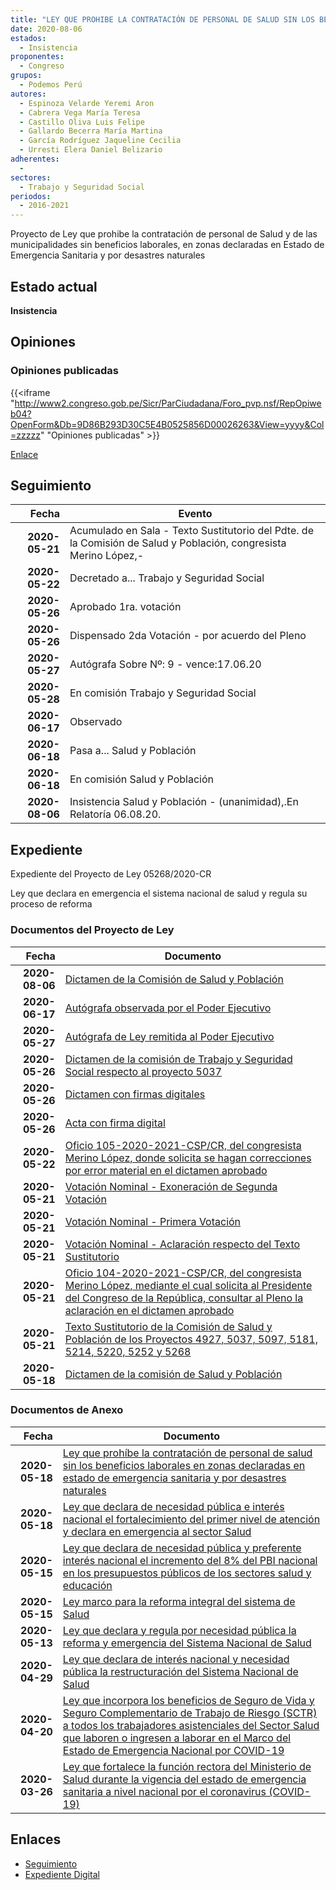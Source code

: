 ```yaml
---
title: "LEY QUE PROHIBE LA CONTRATACIÓN DE PERSONAL DE SALUD SIN LOS BENEFICIOS LABORALES EN ZONAS DECLARADAS EN ESTADO DE EMERGENCIA SANITARIA Y POR DESASTRES NATURALES"
date: 2020-08-06
estados: 
  - Insistencia
proponentes: 
  - Congreso
grupos: 
  - Podemos Perú
autores: 
  - Espinoza Velarde Yeremi Aron
  - Cabrera Vega María Teresa
  - Castillo Oliva Luis Felipe
  - Gallardo Becerra María Martina
  - García Rodríguez Jaqueline Cecilia
  - Urresti Elera Daniel Belizario
adherentes: 
  - 
sectores: 
  - Trabajo y Seguridad Social
periodos: 
  - 2016-2021
---
```


Proyecto de Ley que prohibe la contratación de personal de Salud y de las municipalidades sin beneficios laborales, en zonas declaradas en Estado de Emergencia Sanitaria y por desastres naturales


## Estado actual

**Insistencia**

## Opiniones

### Opiniones publicadas

{{<iframe "http://www2.congreso.gob.pe/Sicr/ParCiudadana/Foro_pvp.nsf/RepOpiweb04?OpenForm&Db=9D86B293D30C5E4B0525856D00026263&View=yyyy&Col=zzzzz" "Opiniones publicadas" >}}

[Enlace](http://www2.congreso.gob.pe/Sicr/ParCiudadana/Foro_pvp.nsf/RepOpiweb04?OpenForm&Db=9D86B293D30C5E4B0525856D00026263&View=yyyy&Col=zzzzz)

## Seguimiento

| Fecha | Evento |
|------:|--------|
| **2020-05-21** | Acumulado en Sala - Texto Sustitutorio del Pdte. de la Comisión de Salud y Población, congresista Merino López,-|
| **2020-05-22** | Decretado a... Trabajo y Seguridad Social|
| **2020-05-26** | Aprobado 1ra. votación|
| **2020-05-26** | Dispensado 2da Votación - por acuerdo del Pleno|
| **2020-05-27** | Autógrafa Sobre Nº: 9 - vence:17.06.20|
| **2020-05-28** | En comisión Trabajo y Seguridad Social|
| **2020-06-17** | Observado|
| **2020-06-18** | Pasa a... Salud y Población|
| **2020-06-18** | En comisión Salud y Población|
| **2020-08-06** | Insistencia Salud y Población - (unanimidad),.En Relatoría 06.08.20.|


## Expediente

Expediente del Proyecto de Ley 05268/2020-CR

Ley que declara en emergencia el sistema nacional de salud y regula su proceso de reforma


### Documentos del Proyecto de Ley

| Fecha | Documento |
|------:|--------|
| **2020-08-06** | [Dictamen de la Comisión de Salud y Población](http://www.leyes.congreso.gob.pe/Documentos/2016_2021/Dictamenes/Proyectos_de_Ley/04927DC21MAY20200806.pdf) |
| **2020-06-17** | [Autógrafa observada por el Poder Ejecutivo](http://www.leyes.congreso.gob.pe/Documentos/2016_2021/Observacion_a_la_Autografa/OBAU04927-20200617.pdf) |
| **2020-05-27** | [Autógrafa de Ley remitida al Poder Ejecutivo](http://www.leyes.congreso.gob.pe/Documentos/2016_2021/Autografas/Ley_y_de_Resolucion_Legislativa/AU0492720200527.pdf) |
| **2020-05-26** | [Dictamen de la comisión de Trabajo y Seguridad Social respecto al proyecto 5037](http://www.leyes.congreso.gob.pe/Documentos/2016_2021/Dictamenes/Proyectos_de_Ley/05037DC22MAY20200526.pdf) |
| **2020-05-26** | [Dictamen con firmas digitales](http://www.leyes.congreso.gob.pe/Documentos/2016_2021/Dictamenes/Proyectos_de_Ley/05037DC23MAY.pdf) |
| **2020-05-26** | [Acta con firma digital](http://www.leyes.congreso.gob.pe/Documentos/2016_2021/Actas/Comisiones_Ordinarias/ACTA-CTSS-05037.pdf) |
| **2020-05-22** | [Oficio 105-2020-2021-CSP/CR, del congresista Merino López, donde solicita se hagan correcciones por error material en el dictamen aprobado](http://www.leyes.congreso.gob.pe/Documentos/2016_2021/Oficios/Congresistas/OFICIO-105-2020_2021-CSP-CR.pdf) |
| **2020-05-21** | [Votación Nominal - Exoneración de Segunda Votación](http://www.leyes.congreso.gob.pe/Documentos/2016_2021/Asistencia_y_Votacion/Proyectos_de_Ley/Exoneracion_de_Segunda_Votacion/AVESV04927-20200521.pdf) |
| **2020-05-21** | [Votación Nominal - Primera Votación](http://www.leyes.congreso.gob.pe/Documentos/2016_2021/Asistencia_y_Votacion/Proyectos_de_Ley/AV04927-20200521.pdf) |
| **2020-05-21** | [Votación Nominal - Aclaración respecto del Texto Sustitutorio](http://www.leyes.congreso.gob.pe/Documentos/2016_2021/Asistencia_y_Votacion/Proyectos_de_Ley/AVAC04927-20200521.pdf) |
| **2020-05-21** | [Oficio 104-2020-2021-CSP/CR, del congresista Merino López, mediante el cual solicita al Presidente del Congreso de la República, consultar al Pleno la aclaración en el dictamen aprobado](http://www.leyes.congreso.gob.pe/Documentos/2016_2021/Oficios/Congresistas/ACLARACION-4927.pdf) |
| **2020-05-21** | [Texto Sustitutorio de la Comisión de Salud y Población de los Proyectos 4927, 5037, 5097, 5181, 5214, 5220, 5252 y 5268](http://www.leyes.congreso.gob.pe/Documentos/2016_2021/Texto_Sustitutorio/Proyectos_de_Ley/TS0492720200521...pdf) |
| **2020-05-18** | [Dictamen de la comisión de Salud y Población](http://www.leyes.congreso.gob.pe/Documentos/2016_2021/Dictamenes/Proyectos_de_Ley/04927DC21MAY-20200518.pdf) |

### Documentos de Anexo

| Fecha | Documento |
|------:|--------|
| **2020-05-18** | [Ley que prohíbe la contratación de personal de salud sin los beneficios laborales en zonas declaradas en estado de emergencia sanitaria y por desastres naturales](http://www.leyes.congreso.gob.pe/Documentos/2016_2021/Proyectos_de_Ley_y_de_Resoluciones_Legislativas/PL05268-20200518.pdf) |
| **2020-05-18** | [Ley que declara de necesidad pública e interés nacional el fortalecimiento del primer nivel de atención y declara en emergencia al sector Salud](http://www.leyes.congreso.gob.pe/Documentos/2016_2021/Proyectos_de_Ley_y_de_Resoluciones_Legislativas/PL05252_20200518.pdf) |
| **2020-05-15** | [Ley que declara de necesidad pública y preferente interés nacional el incremento del 8% del PBI nacional en los presupuestos públicos de los sectores salud y educación](http://www.leyes.congreso.gob.pe/Documentos/2016_2021/Proyectos_de_Ley_y_de_Resoluciones_Legislativas/PL05220-20200515.pdf) |
| **2020-05-15** | [Ley marco para la reforma integral del sistema de Salud](http://www.leyes.congreso.gob.pe/Documentos/2016_2021/Proyectos_de_Ley_y_de_Resoluciones_Legislativas/PL05214-20200515.pdf) |
| **2020-05-13** | [Ley que declara y regula por necesidad pública la reforma y emergencia del Sistema Nacional de Salud](http://www.leyes.congreso.gob.pe/Documentos/2016_2021/Proyectos_de_Ley_y_de_Resoluciones_Legislativas/PL05181-20200513.pdf) |
| **2020-04-29** | [Ley que declara de interés nacional y necesidad pública la restructuración del Sistema Nacional de Salud](http://www.leyes.congreso.gob.pe/Documentos/2016_2021/Proyectos_de_Ley_y_de_Resoluciones_Legislativas/PL05097_20200429.pdf) |
| **2020-04-20** | [Ley que incorpora los beneficios de Seguro de Vida y Seguro Complementario de Trabajo de Riesgo (SCTR) a todos los trabajadores asistenciales del Sector Salud que laboren o ingresen a laborar en el Marco del Estado de Emergencia Nacional por COVID-19](http://www.leyes.congreso.gob.pe/Documentos/2016_2021/Proyectos_de_Ley_y_de_Resoluciones_Legislativas/PL05037_20200420.pdf) |
| **2020-03-26** | [Ley que fortalece la función rectora del Ministerio de Salud durante la vigencia del estado de emergencia sanitaria a nivel nacional por el coronavirus (COVID-19)](http://www.leyes.congreso.gob.pe/Documentos/2016_2021/Proyectos_de_Ley_y_de_Resoluciones_Legislativas/PL04927-20200326..pdf) |

## Enlaces 

- [Seguimiento](http://www2.congreso.gob.pe/Sicr/TraDocEstProc/CLProLey2016.nsf/f7fff46988ca05b1052578e100829cc7/5d1b0a77fd13d9170525856d00564b33?OpenDocument)
- [Expediente Digital](http://www2.congreso.gob.pe/Sicr/TraDocEstProc/CLProLey2016.nsf/f7fff46988ca05b1052578e100829cc7/5d1b0a77fd13d9170525856d00564b33?OpenDocument&Click=05257FB7005EB655.eb71d0cf91d8294e05256cdf006b5706/$Body/0.1C6C)
